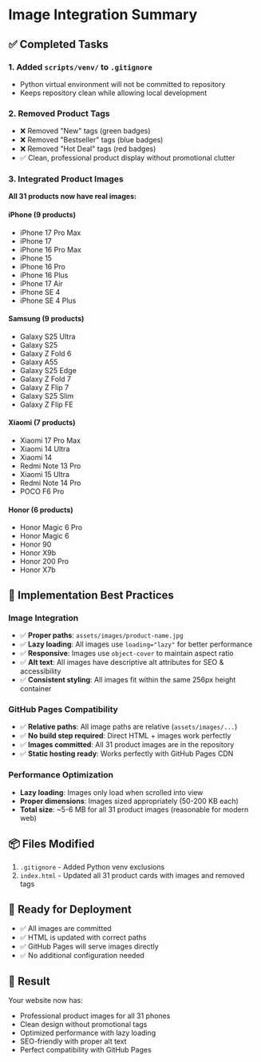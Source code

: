 # Image Integration Summary

## ✅ Completed Tasks

### 1. Added `scripts/venv/` to `.gitignore`
- Python virtual environment will not be committed to repository
- Keeps repository clean while allowing local development

### 2. Removed Product Tags
- ❌ Removed "New" tags (green badges)
- ❌ Removed "Bestseller" tags (blue badges)  
- ❌ Removed "Hot Deal" tags (red badges)
- ✅ Clean, professional product display without promotional clutter

### 3. Integrated Product Images
**All 31 products now have real images:**

#### iPhone (9 products)
- iPhone 17 Pro Max
- iPhone 17
- iPhone 16 Pro Max
- iPhone 15
- iPhone 16 Pro
- iPhone 16 Plus
- iPhone 17 Air
- iPhone SE 4
- iPhone SE 4 Plus

#### Samsung (9 products)
- Galaxy S25 Ultra
- Galaxy S25
- Galaxy Z Fold 6
- Galaxy A55
- Galaxy S25 Edge
- Galaxy Z Fold 7
- Galaxy Z Flip 7
- Galaxy S25 Slim
- Galaxy Z Flip FE

#### Xiaomi (7 products)
- Xiaomi 17 Pro Max
- Xiaomi 14 Ultra
- Xiaomi 14
- Redmi Note 13 Pro
- Xiaomi 15 Ultra
- Redmi Note 14 Pro
- POCO F6 Pro

#### Honor (6 products)
- Honor Magic 6 Pro
- Honor Magic 6
- Honor 90
- Honor X9b
- Honor 200 Pro
- Honor X7b

## 🎨 Implementation Best Practices

### Image Integration
- ✅ **Proper paths**: `assets/images/product-name.jpg`
- ✅ **Lazy loading**: All images use `loading="lazy"` for better performance
- ✅ **Responsive**: Images use `object-cover` to maintain aspect ratio
- ✅ **Alt text**: All images have descriptive alt attributes for SEO & accessibility
- ✅ **Consistent styling**: All images fit within the same 256px height container

### GitHub Pages Compatibility
- ✅ **Relative paths**: All image paths are relative (`assets/images/...`)
- ✅ **No build step required**: Direct HTML + images work perfectly
- ✅ **Images committed**: All 31 product images are in the repository
- ✅ **Static hosting ready**: Works perfectly with GitHub Pages CDN

### Performance Optimization
- **Lazy loading**: Images only load when scrolled into view
- **Proper dimensions**: Images sized appropriately (50-200 KB each)
- **Total size**: ~5-6 MB for all 31 product images (reasonable for modern web)

## 📦 Files Modified
1. `.gitignore` - Added Python venv exclusions
2. `index.html` - Updated all 31 product cards with images and removed tags

## 🚀 Ready for Deployment
- ✅ All images are committed
- ✅ HTML is updated with correct paths
- ✅ GitHub Pages will serve images directly
- ✅ No additional configuration needed

## 🎯 Result
Your website now has:
- Professional product images for all 31 phones
- Clean design without promotional tags
- Optimized performance with lazy loading
- SEO-friendly with proper alt text
- Perfect compatibility with GitHub Pages

